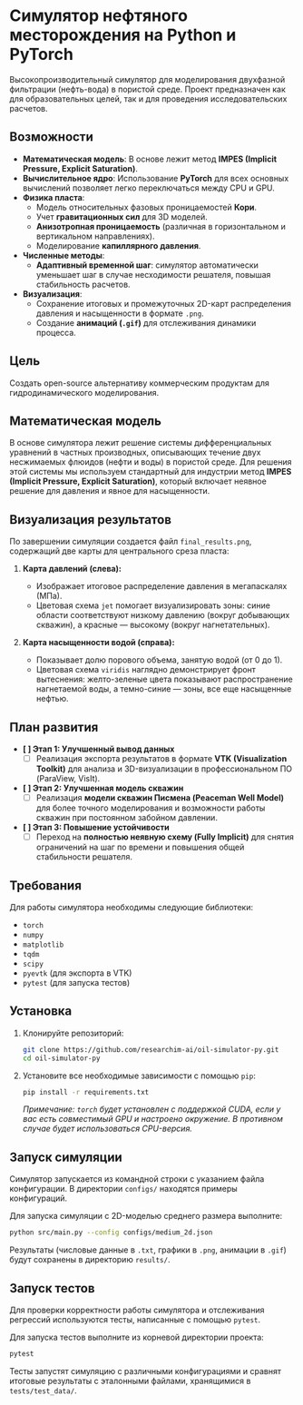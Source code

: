 # Симулятор нефтяного месторождения на Python и PyTorch

Высокопроизводительный симулятор для моделирования двухфазной фильтрации (нефть-вода) в пористой среде. Проект предназначен как для образовательных целей, так и для проведения исследовательских расчетов.

## Возможности
- **Математическая модель**: В основе лежит метод **IMPES (Implicit Pressure, Explicit Saturation)**.
- **Вычислительное ядро**: Использование **PyTorch** для всех основных вычислений позволяет легко переключаться между CPU и GPU.
- **Физика пласта**:
    - Модель относительных фазовых проницаемостей **Кори**.
    - Учет **гравитационных сил** для 3D моделей.
    - **Анизотропная проницаемость** (различная в горизонтальном и вертикальном направлениях).
    - Моделирование **капиллярного давления**.
- **Численные методы**:
    - **Адаптивный временной шаг**: симулятор автоматически уменьшает шаг в случае несходимости решателя, повышая стабильность расчетов.
- **Визуализация**:
    - Сохранение итоговых и промежуточных 2D-карт распределения давления и насыщенности в формате `.png`.
    - Создание **анимаций (`.gif`)** для отслеживания динамики процесса.

## Цель

Создать open-source альтернативу коммерческим продуктам для гидродинамического моделирования.

## Математическая модель

В основе симулятора лежит решение системы дифференциальных уравнений в частных производных, описывающих течение двух несжимаемых флюидов (нефти и воды) в пористой среде. Для решения этой системы мы используем стандартный для индустрии метод **IMPES (Implicit Pressure, Explicit Saturation)**, который включает неявное решение для давления и явное для насыщенности.

## Визуализация результатов

По завершении симуляции создается файл `final_results.png`, содержащий две карты для центрального среза пласта:

1.  **Карта давлений (слева):**
    -   Изображает итоговое распределение давления в мегапаскалях (МПа).
    -   Цветовая схема `jet` помогает визуализировать зоны: синие области соответствуют низкому давлению (вокруг добывающих скважин), а красные — высокому (вокруг нагнетательных).

2.  **Карта насыщенности водой (справа):**
    -   Показывает долю порового объема, занятую водой (от 0 до 1).
    -   Цветовая схема `viridis` наглядно демонстрирует фронт вытеснения: желто-зеленые цвета показывают распространение нагнетаемой воды, а темно-синие — зоны, все еще насыщенные нефтью.

## План развития

- **[ ] Этап 1: Улучшенный вывод данных**
    - [ ] Реализация экспорта результатов в формате **VTK (Visualization Toolkit)** для анализа и 3D-визуализации в профессиональном ПО (ParaView, VisIt).
- **[ ] Этап 2: Улучшенная модель скважин**
    - [ ] Реализация **модели скважин Писмена (Peaceman Well Model)** для более точного моделирования и возможности работы скважин при постоянном забойном давлении.
- **[ ] Этап 3: Повышение устойчивости**
    - [ ] Переход на **полностью неявную схему (Fully Implicit)** для снятия ограничений на шаг по времени и повышения общей стабильности решателя.

## Требования

Для работы симулятора необходимы следующие библиотеки:
- `torch`
- `numpy`
- `matplotlib`
- `tqdm`
- `scipy`
- `pyevtk` (для экспорта в VTK)
- `pytest` (для запуска тестов)

## Установка

1. Клонируйте репозиторий:
   ```bash
   git clone https://github.com/researchim-ai/oil-simulator-py.git
   cd oil-simulator-py
   ```

2. Установите все необходимые зависимости с помощью `pip`:
   ```bash
   pip install -r requirements.txt
   ```
   *Примечание: `torch` будет установлен с поддержкой CUDA, если у вас есть совместимый GPU и настроено окружение. В противном случае будет использоваться CPU-версия.*

## Запуск симуляции

Симулятор запускается из командной строки с указанием файла конфигурации. В директории `configs/` находятся примеры конфигураций.

Для запуска симуляции с 2D-моделью среднего размера выполните:
```bash
python src/main.py --config configs/medium_2d.json
```
Результаты (числовые данные в `.txt`, графики в `.png`, анимации в `.gif`) будут сохранены в директорию `results/`.

## Запуск тестов

Для проверки корректности работы симулятора и отслеживания регрессий используются тесты, написанные с помощью `pytest`.

Для запуска тестов выполните из корневой директории проекта:
```bash
pytest
```
Тесты запустят симуляцию с различными конфигурациями и сравнят итоговые результаты с эталонными файлами, хранящимися в `tests/test_data/`.